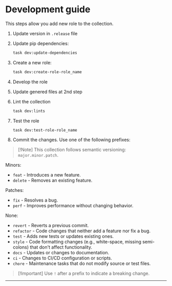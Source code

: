 # Development guide

This steps allow you add new role to the collection.

1. Update version in `.release` file

2. Update pip dependencies:

    ```bash
    task dev:update-dependencies
    ```

3. Create a new role:

    ```bash
    task dev:create-role-role_name
    ```

4. Develop the role

5. Update genered files at 2nd step

6. Lint the collection

    ```bash
    task dev:lints
    ```

7. Test the role

    ```bash
    task dev:test-role-role_name
    ```

8. Commit the changes. Use one of the following prefixes:

> [!Note] This collection follows semantic versioning: `major.minor.patch`.

Minors:

- `feat` - Introduces a new feature.
- `delete` - Removes an existing feature.

Patches:

- `fix` - Resolves a bug.
- `perf` - Improves performance without changing behavior.

None:

- `revert` - Reverts a previous commit.
- `refactor` - Code changes that neither add a feature nor fix a bug.
- `test` - Adds new tests or updates existing ones.
- `style` - Code formatting changes (e.g., white-space, missing semi-colons) that don't affect functionality.
- `docs` - Updates or changes to documentation.
- `ci` - Changes to CI/CD configuration or scripts.
- `chore` - Maintenance tasks that do not modify source or test files.

> [!Important] Use `!` after a prefix to indicate a breaking change.

---
